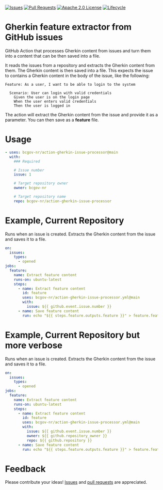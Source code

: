 <!-- Badges -->

[![Issues](https://img.shields.io/github/issues/bcgov-nr/action-gherkin-issue-processor)](/../../issues)
[![Pull Requests](https://img.shields.io/github/issues-pr/bcgov-nr/action-gherkin-issue-processor)](/../../pulls)
[![Apache 2.0 License](https://img.shields.io/github/license/bcgov-nr/action-gherkin-issue-processor.svg)](/LICENSE)
[![Lifecycle](https://img.shields.io/badge/Lifecycle-Experimental-339999)](https://github.com/bcgov/repomountie/blob/master/doc/lifecycle-badges.md)

<!-- Reference-Style link -->

[issues]: https://docs.github.com/en/issues/tracking-your-work-with-issues/creating-an-issue
[pull requests]: https://docs.github.com/en/desktop/contributing-and-collaborating-using-github-desktop/working-with-your-remote-repository-on-github-or-github-enterprise/creating-an-issue-or-pull-request

# Gherkin feature extractor from GitHub issues

GitHub Action that processes Gherkin content from issues and turn them into a content that can be then saved into a file.

It reads the issues from a repository and extracts the Gherkin content from them. The Gherkin content is then saved into a file. This expects the issue to contains a Gherkin content in the body of the issue, like the following:

```gherkin
Feature: As a user, I want to be able to login to the system

  Scenario: User can login with valid credentials
    Given the user is on the login page
    When the user enters valid credentials
    Then the user is logged in
```

The action will extract the Gherkin content from the issue and provide it as a parameter. You can then save as a **feature** file.

# Usage

```yaml
- uses: bcgov-nr/action-gherkin-issue-processor@main
  with:
    ### Required

    # Issue number
    issue: 1

    # Target repository owner
    owner: bcgov-nr

    # Target repository name
    repo: bcgov-nr/action-gherkin-issue-processor
```

# Example, Current Repository

Runs when an issue is created. Extracts the Gherkin content from the issue and saves it to a file.

```yaml
on:
  issues:
    types:
      - opened
jobs:
  feature:
    name: Extract feature content
    runs-on: ubuntu-latest
    steps:
      - name: Extract feature content
        id: feature
        uses: bcgov-nr/action-gherkin-issue-processor.yml@main
        with:
          issue: ${{ github.event.issue.number }}
      - name: Save feature content
        run: echo "${{ steps.feature.outputs.feature }}" > feature.feature
```

# Example, Current Repository but more verbose

Runs when an issue is created. Extracts the Gherkin content from the issue and saves it to a file.

```yaml
on:
  issues:
    types:
      - opened
jobs:
  feature:
    name: Extract feature content
    runs-on: ubuntu-latest
    steps:
      - name: Extract feature content
        id: feature
        uses: bcgov-nr/action-gherkin-issue-processor.yml@main
        with:
          issue: ${{ github.event.issue.number }}
          owner: ${{ github.repository_owner }}
          repo: ${{ github.repository }}
      - name: Save feature content
        run: echo "${{ steps.feature.outputs.feature }}" > feature.feature
```

# Feedback

Please contribute your ideas! [Issues] and [pull requests] are appreciated.

<!-- # Acknowledgements

This Action is provided courtesty of the Forestry Digital Services, part of the Government of British Columbia. -->
